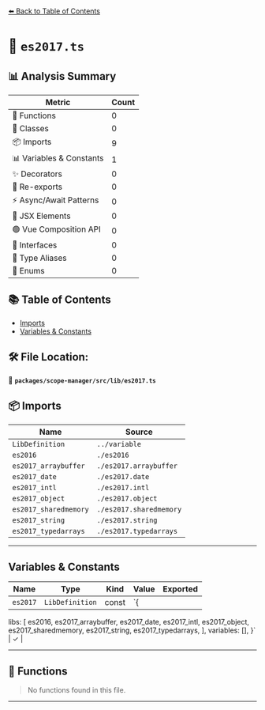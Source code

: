 [⬅️ Back to Table of Contents](../../../../index.md)

# 📄 `es2017.ts`

## 📊 Analysis Summary

| Metric | Count |
|--------|-------|
| 🔧 Functions | 0 |
| 🧱 Classes | 0 |
| 📦 Imports | 9 |
| 📊 Variables & Constants | 1 |
| ✨ Decorators | 0 |
| 🔄 Re-exports | 0 |
| ⚡ Async/Await Patterns | 0 |
| 💠 JSX Elements | 0 |
| 🟢 Vue Composition API | 0 |
| 📐 Interfaces | 0 |
| 📑 Type Aliases | 0 |
| 🎯 Enums | 0 |

## 📚 Table of Contents

- [Imports](#imports)
- [Variables & Constants](#variables-constants)

## 🛠️ File Location:
📂 **`packages/scope-manager/src/lib/es2017.ts`**

## 📦 Imports

| Name | Source |
|------|--------|
| `LibDefinition` | `../variable` |
| `es2016` | `./es2016` |
| `es2017_arraybuffer` | `./es2017.arraybuffer` |
| `es2017_date` | `./es2017.date` |
| `es2017_intl` | `./es2017.intl` |
| `es2017_object` | `./es2017.object` |
| `es2017_sharedmemory` | `./es2017.sharedmemory` |
| `es2017_string` | `./es2017.string` |
| `es2017_typedarrays` | `./es2017.typedarrays` |


---

## Variables & Constants

| Name | Type | Kind | Value | Exported |
|------|------|------|-------|----------|
| `es2017` | `LibDefinition` | const | `{
  libs: [
    es2016,
    es2017_arraybuffer,
    es2017_date,
    es2017_intl,
    es2017_object,
    es2017_sharedmemory,
    es2017_string,
    es2017_typedarrays,
  ],
  variables: [],
}` | ✓ |


---

## 🔧 Functions

> No functions found in this file.


---